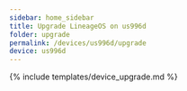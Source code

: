 ```yaml
---
sidebar: home_sidebar
title: Upgrade LineageOS on us996d
folder: upgrade
permalink: /devices/us996d/upgrade
device: us996d
---
```

{% include templates/device_upgrade.md %}
